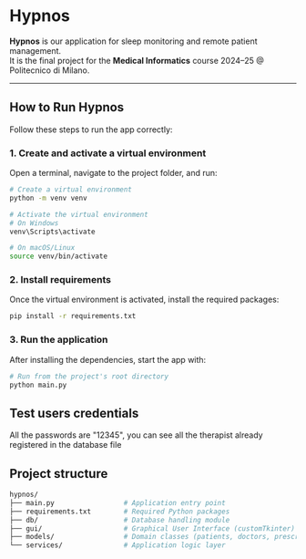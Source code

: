 # Hypnos

**Hypnos** is our application for sleep monitoring and remote patient management.  
It is the final project for the **Medical Informatics** course 2024–25 @ Politecnico di Milano.

---

## How to Run Hypnos

Follow these steps to run the app correctly:

### 1. Create and activate a virtual environment

Open a terminal, navigate to the project folder, and run:

```bash
# Create a virtual environment
python -m venv venv

# Activate the virtual environment
# On Windows
venv\Scripts\activate

# On macOS/Linux
source venv/bin/activate
```
### 2. Install requirements
Once the virtual environment is activated, install the required packages:
```bash
pip install -r requirements.txt
```

### 3. Run the application
After installing the dependencies, start the app with:
```bash
# Run from the project's root directory
python main.py
```

## Test users credentials
All the passwords are "12345", you can see all the therapist already registered in the database file


## Project structure
```bash
hypnos/
├── main.py                 # Application entry point
├── requirements.txt        # Required Python packages
├── db/                     # Database handling module
├── gui/                    # Graphical User Interface (customTkinter)
├── models/                 # Domain classes (patients, doctors, prescriptions, etc.)
└── services/               # Application logic layer
```









